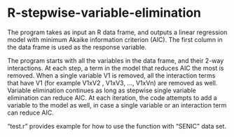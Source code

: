 ﻿# R-stepwise-variable-elimination


The program takes as input an R data frame, and outputs a linear regression model with minimum Akaike information criterion (AIC). The first column in the data frame is used as the response variable. 

The program starts with all the variables in the data frame, and their 2-way interactions. At each step, a term in the model that reduces AIC the most is removed. When a single variable V1 is removed, all the interaction terms that have V1 (for example V1xV2 , V1xV3, …, V1xVn) are removed as well. Variable elimination continues as long as stepwise single variable elimination can reduce AIC.
At each iteration, the code attempts to add a variable to the model as well, in case a single variable or an interaction term can reduce AIC.

“test.r” provides example for how to use the function with “SENIC” data set. 
